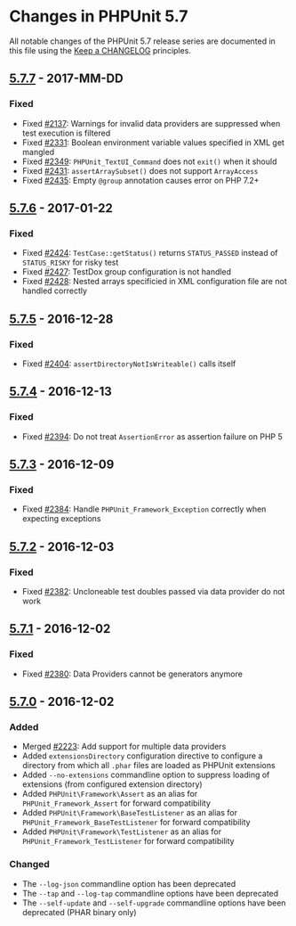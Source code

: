 # Changes in PHPUnit 5.7

All notable changes of the PHPUnit 5.7 release series are documented in this file using the [Keep a CHANGELOG](http://keepachangelog.com/) principles.

## [5.7.7] - 2017-MM-DD

### Fixed

* Fixed [#2137](https://github.com/sebastianbergmann/phpunit/issues/2137): Warnings for invalid data providers are suppressed when test execution is filtered
* Fixed [#2331](https://github.com/sebastianbergmann/phpunit/issues/2331): Boolean environment variable values specified in XML get mangled
* Fixed [#2349](https://github.com/sebastianbergmann/phpunit/pull/2349): `PHPUnit_TextUI_Command` does not `exit()` when it should
* Fixed [#2431](https://github.com/sebastianbergmann/phpunit/issues/2431): `assertArraySubset()` does not support `ArrayAccess`
* Fixed [#2435](https://github.com/sebastianbergmann/phpunit/issues/2435): Empty `@group` annotation causes error on PHP 7.2+

## [5.7.6] - 2017-01-22

### Fixed

* Fixed [#2424](https://github.com/sebastianbergmann/phpunit/issues/2424): `TestCase::getStatus()` returns `STATUS_PASSED` instead of `STATUS_RISKY` for risky test
* Fixed [#2427](https://github.com/sebastianbergmann/phpunit/issues/2427): TestDox group configuration is not handled
* Fixed [#2428](https://github.com/sebastianbergmann/phpunit/pull/2428): Nested arrays specificied in XML configuration file are not handled correctly

## [5.7.5] - 2016-12-28

### Fixed

* Fixed [#2404](https://github.com/sebastianbergmann/phpunit/pull/2404): `assertDirectoryNotIsWriteable()` calls itself

## [5.7.4] - 2016-12-13

### Fixed

* Fixed [#2394](https://github.com/sebastianbergmann/phpunit/issues/2394): Do not treat `AssertionError` as assertion failure on PHP 5

## [5.7.3] - 2016-12-09

### Fixed

* Fixed [#2384](https://github.com/sebastianbergmann/phpunit/pull/2384): Handle `PHPUnit_Framework_Exception` correctly when expecting exceptions

## [5.7.2] - 2016-12-03

### Fixed

* Fixed [#2382](https://github.com/sebastianbergmann/phpunit/issues/2382): Uncloneable test doubles passed via data provider do not work

## [5.7.1] - 2016-12-02

### Fixed

* Fixed [#2380](https://github.com/sebastianbergmann/phpunit/issues/2380): Data Providers cannot be generators anymore

## [5.7.0] - 2016-12-02

### Added

* Merged [#2223](https://github.com/sebastianbergmann/phpunit/pull/2223): Add support for multiple data providers
* Added `extensionsDirectory` configuration directive to configure a directory from which all `.phar` files are loaded as PHPUnit extensions
* Added `--no-extensions` commandline option to suppress loading of extensions (from configured extension directory)
* Added `PHPUnit\Framework\Assert` as an alias for `PHPUnit_Framework_Assert` for forward compatibility
* Added `PHPUnit\Framework\BaseTestListener` as an alias for `PHPUnit_Framework_BaseTestListener` for forward compatibility
* Added `PHPUnit\Framework\TestListener` as an alias for `PHPUnit_Framework_TestListener` for forward compatibility

### Changed

* The `--log-json` commandline option has been deprecated
* The `--tap` and `--log-tap` commandline options have been deprecated
* The `--self-update` and `--self-upgrade` commandline options have been deprecated (PHAR binary only)

[5.7.7]: https://github.com/sebastianbergmann/phpunit/compare/5.7.6...5.7.7
[5.7.6]: https://github.com/sebastianbergmann/phpunit/compare/5.7.5...5.7.6
[5.7.5]: https://github.com/sebastianbergmann/phpunit/compare/5.7.4...5.7.5
[5.7.4]: https://github.com/sebastianbergmann/phpunit/compare/5.7.3...5.7.4
[5.7.3]: https://github.com/sebastianbergmann/phpunit/compare/5.7.2...5.7.3
[5.7.2]: https://github.com/sebastianbergmann/phpunit/compare/5.7.1...5.7.2
[5.7.1]: https://github.com/sebastianbergmann/phpunit/compare/5.7.0...5.7.1
[5.7.0]: https://github.com/sebastianbergmann/phpunit/compare/5.6...5.7.0

